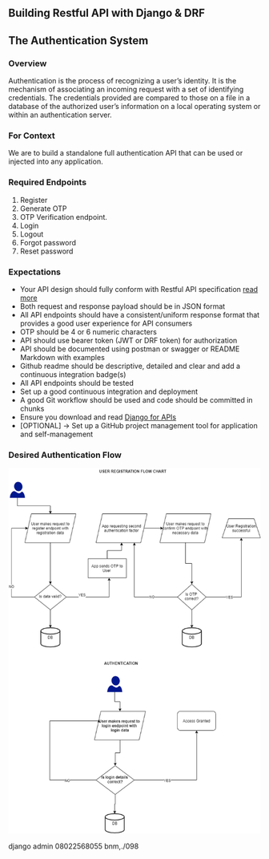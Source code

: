 ## Building Restful API with Django & DRF

## The Authentication System

### Overview

Authentication is the process of recognizing a user’s identity. It is the mechanism of associating an incoming request with a set of identifying credentials. The credentials provided are compared to those on a file in a database of the authorized user’s information on a local operating system or within an authentication server.

### For Context

We are to build a standalone full authentication API that can be used or injected into any application.

### Required Endpoints

1. Register
2. Generate OTP
3. OTP Verification endpoint.
4. Login
5. Logout
6. Forgot password
7. Reset password

### Expectations

- Your API design should fully conform with Restful API specification [read more](https://wiki.onap.org/display/DW/RESTful+API+Design+Specification)
- Both request and response payload should be in JSON format
- All API endpoints should have a consistent/uniform response format that provides a good user experience for API consumers
- OTP should be 4 or 6 numeric characters
- API should use bearer token (JWT or DRF token) for authorization
- API should be documented using postman or swagger or README Markdown with examples
- Github readme should be descriptive, detailed and clear and add a continuous integration badge(s)
- All API endpoints should be tested
- Set up a good continuous integration and deployment
- A good Git workflow should be used and code should be committed in chunks
- Ensure you download and read [Django for APIs](./assets/Django_for_APIs.pdf)
- [OPTIONAL] → Set up a GitHub project management tool for application and self-management

### Desired Authentication Flow

![Authentication Workflow](./assets/auth.png)


django admin
08022568055
bnm,./098